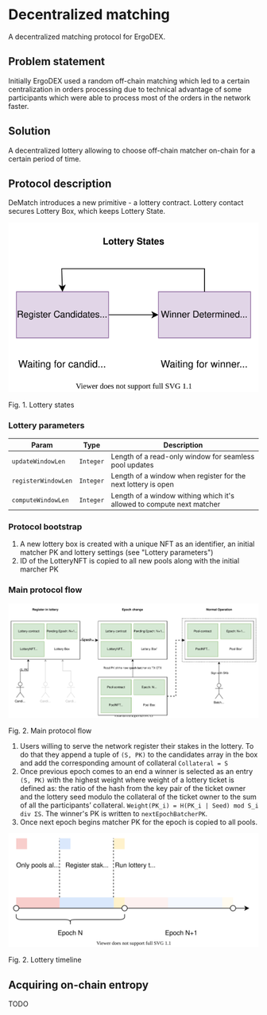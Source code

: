 # Decentralized matching

A decentralized matching protocol for ErgoDEX.

## Problem statement

Initially ErgoDEX used a random off-chain matching which led to a certain centralization in orders processing due to 
technical advantage of some participants which were able to process most of the orders in the network faster.

## Solution

A decentralized lottery allowing to choose off-chain matcher on-chain for a certain period of time.

## Protocol description

DeMatch introduces a new primitive - a lottery contract. Lottery contact secures Lottery Box, which keeps Lottery State.

![Alt text](../img/lotterystates.svg)

Fig. 1. Lottery states

### Lottery parameters

| Param               | Type      | Description
|---------------------|-----------|-----------
| `updateWindowLen`   | `Integer` | Length of a read-only window for seamless pool updates
| `registerWindowLen` | `Integer` | Length of a window when register for the next lottery is open
| `computeWindowLen`  | `Integer` | Length of a window withing which it's allowed to compute next matcher

### Protocol bootstrap

1. A new lottery box is created with a unique NFT as an identifier, an initial matcher PK and lottery settings (see "Lottery parameters")
2. ID of the LotteryNFT is copied to all new pools along with the initial marcher PK

### Main protocol flow

![Alt text](../img/onchainlottery.svg)

Fig. 2. Main protocol flow

1. Users willing to serve the network register their stakes in the lottery. To do that they append a tuple of `(S, PK)` 
   to the candidates array in the box and add the corresponding amount of collateral `Collateral = S`
2. Once previous epoch comes to an end a winner is selected as an entry `(S, PK)` with the highest weight 
   where weight of a lottery ticket is defined as: the ratio of the hash from the key pair of the ticket owner and
   the lottery seed modulo the collateral of the ticket owner to the sum of all the participants’ collateral.
   `Weight(PK_i) = H(PK_i | Seed) mod S_i div ΣS`. The winner's PK is written to `nextEpochBatcherPK`.
3. Once next epoch begins matcher PK for the epoch is copied to all pools.

![Alt text](../img/lotterytimeline.svg)

Fig. 2. Lottery timeline

## Acquiring on-chain entropy 

TODO
